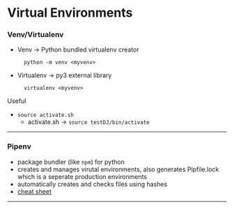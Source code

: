 Virtual Environments
===

### Venv/Virtualenv

- Venv -> Python bundled virtualenv creator

        python -m venv <myvenv>

- Virtualenv -> py3 external library
    
        virtualenv <myvenv>

Useful
- `source activate.sh`
    - activate.sh -> `source testDJ/bin/activate`

---

### Pipenv

- package bundler (like `npm`) for python
- creates and manages virutal environments, also generates Pipfile.lock which is a seperate production environments
- automatically creates and checks files using hashes
- [cheat sheet](https://gist.github.com/bradtraversy/c70a93d6536ed63786c434707b898d55)

---


